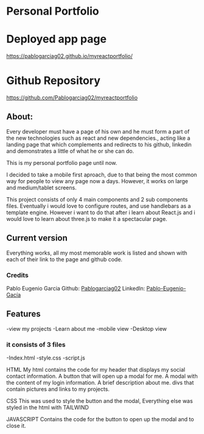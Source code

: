 # Personal Portfolio

# Deployed app page 
https://pablogarciag02.github.io/myreactportfolio/

# Github Repository
https://github.com/Pablogarciag02/myreactportfolio

## About:
Every developer must have a page of his own and he must form a part of the new technologies such as react and new dependencies., acting like a landing page that which complements and redirects to his github, linkedin and demonstrates a little of what he or she can do.

This is my personal portfolio page until now. 

I decided to take a mobile first aproach, due to that being the most common way for people to view any page now a days. However, it works on large and medium/tablet screens.

This project consists of only 4 main components and 2 sub components files. Eventually i would love to configure routes, and use handlebars as a template engine. However i want to do that after i learn about React.js and i would love to learn about three.js to make it a spectacular page.


## Current version
Everything works, all my most memorable work is listed and shown with each of their link to the page and github code. 



### Credits
Pablo Eugenio Garcia
Github: [Pablogarciag02](https://github.com/Pablogarciag02)
LinkedIn: [Pablo-Eugenio-Gacía](https://www.linkedin.com/in/pablo-garc%C3%ADa-08842621b/)



## Features
-view my projects
-Learn about me
-mobile view
-Desktop view


### it consists of 3 files
-Index.html
-style.css
-script.js

HTML
My html contains the code for my header that displays my social contact information.
A button that will open up a modal for me.
A modal with the content of my login information.
A brief description about me.
divs that contain pictures and links to my projects.

CSS
This was used to style the button and the modal, Everything else was styled in the html with TAILWIND

JAVASCRIPT
Contains the code for the button to open up the modal and to close it.
